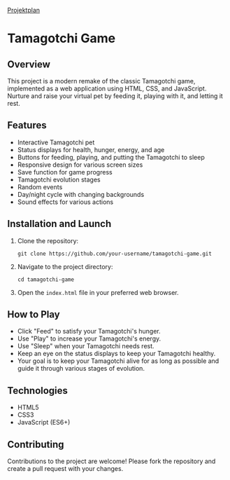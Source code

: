 [Projektplan](docs/projektplan.md)

# Tamagotchi Game

## Overview
This project is a modern remake of the classic Tamagotchi game, implemented as a web application using HTML, CSS, and JavaScript. Nurture and raise your virtual pet by feeding it, playing with it, and letting it rest.

## Features
- Interactive Tamagotchi pet
- Status displays for health, hunger, energy, and age
- Buttons for feeding, playing, and putting the Tamagotchi to sleep
- Responsive design for various screen sizes
- Save function for game progress
- Tamagotchi evolution stages
- Random events
- Day/night cycle with changing backgrounds
- Sound effects for various actions

## Installation and Launch
1. Clone the repository:
   ```
   git clone https://github.com/your-username/tamagotchi-game.git
   ```
2. Navigate to the project directory:
   ```
   cd tamagotchi-game
   ```
3. Open the `index.html` file in your preferred web browser.

## How to Play
- Click "Feed" to satisfy your Tamagotchi's hunger.
- Use "Play" to increase your Tamagotchi's energy.
- Use "Sleep" when your Tamagotchi needs rest.
- Keep an eye on the status displays to keep your Tamagotchi healthy.
- Your goal is to keep your Tamagotchi alive for as long as possible and guide it through various stages of evolution.

## Technologies
- HTML5
- CSS3
- JavaScript (ES6+)

## Contributing
Contributions to the project are welcome! Please fork the repository and create a pull request with your changes.

